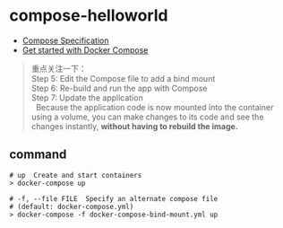 # compose-helloworld

+ [Compose Specification](https://github.com/compose-spec/compose-spec/blob/master/spec.md)
+ [Get started with Docker Compose](https://docs.docker.com/compose/gettingstarted/)

> 重点关注一下：  
> Step 5: Edit the Compose file to add a bind mount  
> Step 6: Re-build and run the app with Compose  
> Step 7: Update the application  
> &nbsp;&nbsp;Because the application code is now mounted into the container using a volume,
>   you can make changes to its code and see the changes instantly,
>   **without having to rebuild the image.**

## command
```
# up  Create and start containers
> docker-compose up

# -f, --file FILE  Specify an alternate compose file
# (default: docker-compose.yml)
> docker-compose -f docker-compose-bind-mount.yml up
```